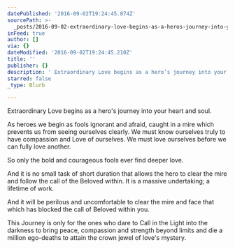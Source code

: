 ```yaml
---
datePublished: '2016-09-02T19:24:45.874Z'
sourcePath: >-
  _posts/2016-09-02-extraordinary-love-begins-as-a-heros-journey-into-your-hea.md
inFeed: true
author: []
via: {}
dateModified: '2016-09-02T19:24:45.210Z'
title: ''
publisher: {}
description: ' Extraordinary Love begins as a hero’s journey into your heart and soul.'
starred: false
_type: Blurb

---
```

Extraordinary Love begins as a hero's journey into your heart and soul.

As heroes we begin as fools ignorant and afraid, caught in a mire which prevents us from seeing ourselves clearly. We must know ourselves truly to have compassion and Love of ourselves. We must love ourselves before we can fully love another.

So only the bold and courageous fools ever find deeper love.

And it is no small task of short duration that allows the hero to clear the mire and follow the call of the Beloved within. It is a massive undertaking; a lifetime of work.

And it will be perilous and uncomfortable to clear the mire and face that which has blocked the call of Beloved within you.

This Journey is only for the ones who dare to Call in the Light into the darkness to bring peace, compassion and strength beyond limits and die a million ego-deaths to attain the crown jewel of love's mystery.